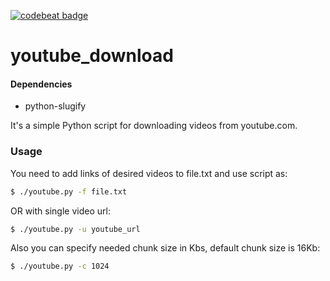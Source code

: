 [![codebeat badge](https://codebeat.co/badges/de3339f0-ebcd-4fed-b7aa-16d69c818f9b)](https://codebeat.co/projects/github-com-luminousmen-youtube_download)

youtube_download
======

#### Dependencies

- python-slugify

It's a simple Python script for downloading videos from youtube.com.

### Usage
You need to add links of desired videos to file.txt and use script as:
```bash
$ ./youtube.py -f file.txt
```
OR with single video url:
```bash
$ ./youtube.py -u youtube_url
```

Also you can specify needed chunk size in Kbs, default chunk size is 16Kb:
```bash
$ ./youtube.py -c 1024
```
